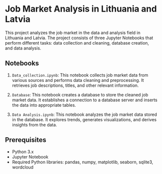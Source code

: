# Job Market Analysis in Lithuania and Latvia

This project analyzes the job market in the data and analysis field in Lithuania and Latvia. The project consists of three Jupyter Notebooks that perform different tasks: data collection and cleaning, database creation, and data analysis.

## Notebooks

1. `Data_collection.ipynb`: This notebook collects job market data from various sources and performs data cleaning and preprocessing. It retrieves job descriptions, titles, and other relevant information.

2. `Database`: This notebook creates a database to store the cleaned job market data. It establishes a connection to a database server and inserts the data into appropriate tables.

3. `Data Analysis.ipynb`: This notebook analyzes the job market data stored in the database. It explores trends, generates visualizations, and derives insights from the data.

## Prerequisites

- Python 3.x
- Jupyter Notebook
- Required Python libraries: pandas, numpy, matplotlib, seaborn, sqlite3, wordcloud

